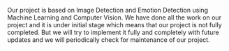 Our project is based on Image Detection and Emotion Detection using Machine Learning and Computer Vision. We have done all the work on our project and it is under initial stage which means that our project is not fully completed.
But we will try to implement it fully and completely with future updates and we will periodically check for maintenance of our project.

